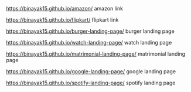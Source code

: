 https://binayak15.github.io/amazon/     amazon link

https://binayak15.github.io/flipkart/    flipkart link

https://binayak15.github.io/burger-landing-page/   burger landing page

https://binayak15.github.io/watch-landing-page/     watch landing page


https://binayak15.github.io/matrimonial-landing-page/   matrimonial landing page

https://binayak15.github.io/google-landing-page/     google landing page


https://binayak15.github.io/spotify-landing-page/    spotify landing page

